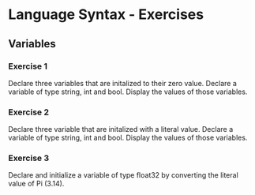 # Language Syntax - Exercises

## Variables

### Exercise 1
Declare three variables that are initalized to their zero value. Declare a variable of type string, int and bool. Display the values of those variables.

### Exercise 2
Declare three variable that are initalized with a literal value. Declare a variable of type string, int and bool. Display the values of those variables.

### Exercise 3
Declare and initialize a variable of type float32 by converting the literal value of Pi (3.14).